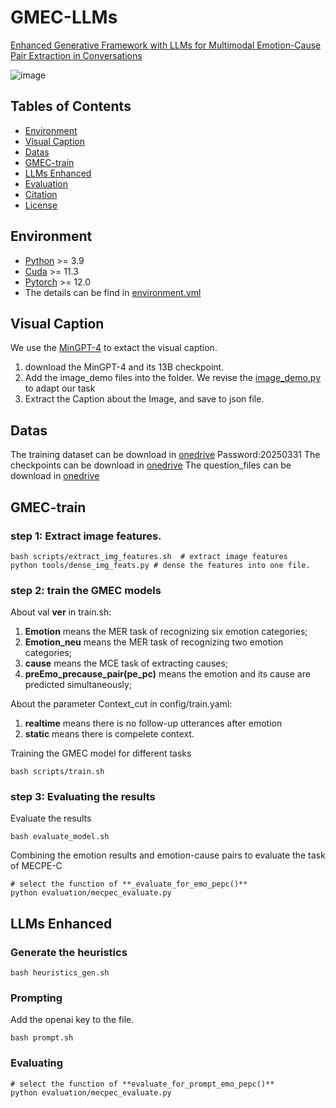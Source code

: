 # GMEC-LLMs
[Enhanced Generative Framework with LLMs for Multimodal Emotion-Cause Pair Extraction in Conversations](https://ieeexplore.ieee.org/abstract/document/10891643)

![image](https://github.com/user-attachments/assets/87df521d-2438-45df-8ff7-9d2425a7ecc0)

## Tables of Contents
- [Environment](#Environment)
- [Visual Caption](#VisualCaption)
- [Datas](#Datas)
- [GMEC-train](#GMEC)
- [LLMs Enhanced](#enhance)
- [Evaluation](#evaluation)
- [Citation](#citation)
- [License](#license)

## Environment  <a name="Environment"></a>

* [Python](https://www.python.org/downloads/) >= 3.9
* [Cuda](https://developer.nvidia.com/cuda-toolkit) >= 11.3
* [Pytorch](https://pytorch.org/get-started/locally/) >= 12.0
* The details can be find in [environment.yml](environment.yml)


## Visual Caption <a name="VisualCaption"></a>
We use the [MinGPT-4](https://github.com/ai-liam/NLP-MiniGPT-4) to extact the visual caption.
1. download the MinGPT-4 and its 13B checkpoint.
2. Add the image_demo files into the folder. We revise the [image_demo.py](MinGPT-4/image_demo.py) to adapt our task
3. Extract the Caption about the Image, and save to json file.

## Datas <a name="Datas"></a>
The training dataset can be download in [onedrive](https://stusudaeducn-my.sharepoint.com/:f:/g/personal/xcju_stu_suda_edu_cn/Em4vHgaxAZJNjXfgjb_NUIABNVAfAxkyln5-QywysnxIXw?e=8wlPAn)  Password:20250331
The checkpoints can be download in [onedrive](https://stusudaeducn-my.sharepoint.com/:f:/g/personal/xcju_stu_suda_edu_cn/EiWqwxFSGRhKnbL6btk2vagB7TbprWQh7jNB78JKmidyCw?e=DqbVKw)
The question_files can be download in [onedrive](https://stusudaeducn-my.sharepoint.com/:f:/g/personal/xcju_stu_suda_edu_cn/EpzMxFSq5fRMs99VU3KHyl8Brnsfe7Xlw-lGvMWlG9N9cg?e=Axt4Y9)
## GMEC-train <a name="GMEC"></a>
### step 1: Extract image features.
```
bash scripts/extract_img_features.sh  # extract image features
python tools/dense_img_feats.py # dense the features into one file.
```
### step 2: train the GMEC models
About val **ver** in train.sh:  
1. **Emotion** means the MER task of recognizing six emotion categories;  
2. **Emotion_neu** means the MER task of recognizing two emotion categories;  
3. **cause** means the MCE task of extracting causes;  
4. **preEmo_precause_pair(pe_pc)** means the emotion and its cause are predicted simultaneously;  

About the parameter Context_cut in config/train.yaml:
1. **realtime** means there is no follow-up utterances after emotion
2. **static** means there is compelete context.

Training the GMEC model for different tasks  
```
bash scripts/train.sh
```
### step 3: Evaluating the results
Evaluate the results
```
bash evaluate_model.sh
```

Combining the emotion results and emotion-cause pairs to evaluate the task of MECPE-C
```
# select the function of **_evaluate_for_emo_pepc()** 
python evaluation/mecpec_evaluate.py 
```

## LLMs Enhanced <a name="enhance"></a>
### Generate the  heuristics 
 ```
bash heuristics_gen.sh
```

### Prompting 
Add the openai key to the file.
```
bash prompt.sh
```


### Evaluating
```
# select the function of **evaluate_for_prompt_emo_pepc()** 
python evaluation/mecpec_evaluate.py 
```



<!-- The code will be open later. If you have any question, you can email xcju@stu.suda.edu.cn -->
